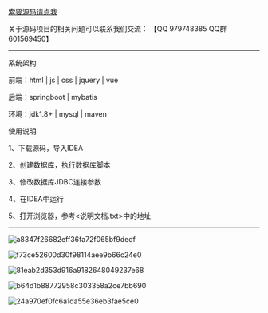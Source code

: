 
[索要源码请点我](http://mp.weixin.qq.com/mp/appmsgalbum?__biz=MzkwMDY3MTY0Nw==&action=getalbum&album_id=3423120253595582465&scene=173&subscene=&sessionid=svr_dbd799d91a1&enterid=1713666527&from_msgid=&from_itemidx=&count=3&nolastread=1#wechat_redirect)

关于源码项目的相关问题可以联系我们交流： 【QQ 979748385 QQ群 601569450】 

***************************************************************

系统架构

前端：html | js | css | jquery | vue

后端：springboot | mybatis

环境：jdk1.8+ | mysql | maven

使用说明

1、下载源码，导入IDEA

2、创建数据库，执行数据库脚本

3、修改数据库JDBC连接参数

4、在IDEA中运行

5、打开浏览器，参考<说明文档.txt>中的地址

***************************************************************

![a8347f26682eff36fa72f065bf9dedf](https://github.com/hjsdjko/springboot08hr3/assets/120558513/7f4d4d31-198a-49ca-93dc-ec9bfba9eb3d)

![f73ce52600d30f98114aee9b66c24e0](https://github.com/hjsdjko/springboot08hr3/assets/120558513/cc9ba526-5d70-48cc-9c9b-103e16768471)

![81eab2d353d916a9182648049237e68](https://github.com/hjsdjko/springboot08hr3/assets/120558513/e88c6728-03ab-4973-acec-ca80b168b63d)

![b64d1b88772958c303358a2ce7bb690](https://github.com/hjsdjko/springboot08hr3/assets/120558513/de8ae936-573f-4a86-858f-5b87bc77b35c)

![24a970ef0fc6a1da55e36eb3fae5ce0](https://github.com/hjsdjko/springboot08hr3/assets/120558513/13f97f22-c735-478d-b610-694116d16389)
